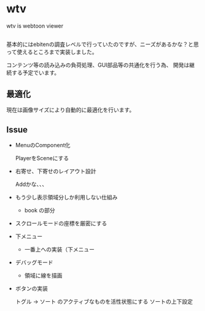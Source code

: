 # wtv

wtv is webtoon viewer

## 

基本的にはebitenの調査レベルで行っていたのですが、ニーズがあるかな？と思って使えるところまで実装しました。

コンテンツ等の読み込みの負荷処理、GUI部品等の共通化を行う為、
開発は継続する予定でいます。

## 最適化

現在は画像サイズにより自動的に最適化を行います。

## Issue

- MenuのComponent化

  PlayerをSceneにする

- 右寄せ、下寄せのレイアウト設計

  Addかな、、、

- もう少し表示領域分しか利用しない仕組み

  - book の部分

- スクロールモードの座標を厳密にする

- 下メニュー
   - 一番上への実装（下メニュー

- デバッグモード

  - 領域に線を描画

- ボタンの実装

  トグル -> ソート のアクティブなものを活性状態にする
  ソートの上下設定

